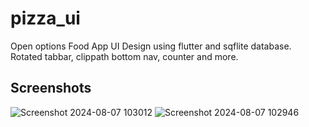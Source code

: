 # pizza_ui

Open options Food App UI Design using flutter and sqflite database. Rotated tabbar, clippath bottom nav, counter and more.

## Screenshots
![Screenshot 2024-08-07 103012](https://github.com/user-attachments/assets/f7fcc6ae-b8d2-439c-a6c5-b3e53b3b4baa)
![Screenshot 2024-08-07 102946](https://github.com/user-attachments/assets/1ee6803d-a807-4270-bd92-323d3093d477)
